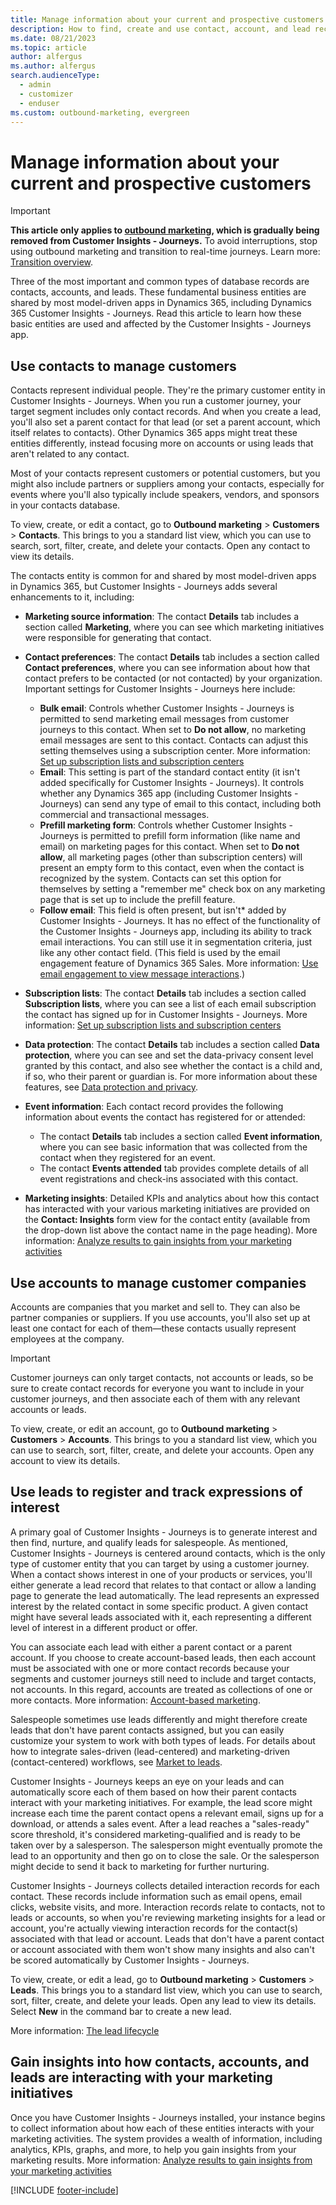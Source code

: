 ```yaml
---
title: Manage information about your current and prospective customers
description: How to find, create and use contact, account, and lead records in Dynamics 365 Customer Insights - Journeys.
ms.date: 08/21/2023
ms.topic: article
author: alfergus
ms.author: alfergus
search.audienceType: 
  - admin
  - customizer
  - enduser
ms.custom: outbound-marketing, evergreen
---
```


# Manage information about your current and prospective customers

> [!IMPORTANT]
> **This article only applies to [outbound marketing](user-guide.md), which is gradually being removed from Customer Insights - Journeys.** To avoid interruptions, stop using outbound marketing and transition to real-time journeys. Learn more: [Transition overview](transition-overview.md).

Three of the most important and common types of database records are contacts, accounts, and leads. These fundamental business entities are shared by most model-driven apps in Dynamics 365, including Dynamics 365 Customer Insights - Journeys. Read this article to learn how these basic entities are used and affected by the Customer Insights - Journeys app.

<a name="contacts"></a>

## Use contacts to manage customers

Contacts represent individual people. They're the primary customer entity in Customer Insights - Journeys. When you run a customer journey, your target segment includes only contact records. And when you create a lead, you'll also set a parent contact for that lead (or set a parent account, which itself relates to contacts). Other Dynamics 365 apps might treat these entities differently, instead focusing more on accounts or using leads that aren't related to any contact.

Most of your contacts represent customers or potential customers, but you might also include partners or suppliers among your contacts, especially for events where you'll also typically include speakers, vendors, and sponsors in your contacts database.

To view, create, or edit a contact, go to **Outbound marketing** > **Customers** > **Contacts**. This brings to you a standard list view, which you can use to search, sort, filter, create, and delete your contacts. Open any contact to view its details.

The contacts entity is common for and shared by most model-driven apps in Dynamics 365, but Customer Insights - Journeys adds several enhancements to it, including:

- **Marketing source information**: The contact **Details** tab includes a section called **Marketing**, where you can see which marketing initiatives were responsible for generating that contact.
- **Contact preferences**: The contact **Details** tab includes a section called **Contact preferences**, where you can see information about how that contact prefers to be contacted (or not contacted) by your organization. Important settings for Customer Insights - Journeys here include:
  - **Bulk email**: Controls whether Customer Insights - Journeys is permitted to send marketing email messages from customer journeys to this contact. When set to **Do not allow**, no marketing email messages are sent to this contact. Contacts can adjust this setting themselves using a subscription center. More information: [Set up subscription lists and subscription centers](set-up-subscription-center.md)
  - **Email**: This setting is part of the standard contact entity (it isn't added specifically for Customer Insights - Journeys). It controls whether any Dynamics 365 app (including Customer Insights - Journeys) can send any type of email to this contact, including both commercial and transactional messages.
  - **Prefill marketing form**: Controls whether Customer Insights - Journeys is permitted to prefill form information (like name and email) on marketing pages for this contact.  When set to **Do not allow**, all marketing pages (other than subscription centers) will present an empty form to this contact, even when the contact is recognized by the system. Contacts can set this option for themselves by setting a "remember me" check box on any marketing page that is set up to include the prefill feature.
  - **Follow email**: This field is often present, but isn't* added by Customer Insights - Journeys. It has no effect of the functionality of the Customer Insights - Journeys app, including its ability to track email interactions. You can still use it in segmentation criteria, just like any other contact field. (This field is used by the email engagement feature of Dynamics 365 Sales. More information:
 [Use email engagement to view message interactions](/dynamics365/ai/sales/email-engagement).)

- **Subscription lists**: The contact **Details** tab includes a section called **Subscription lists**, where you can see a list of each email subscription the contact has signed up for in Customer Insights - Journeys. More information: [Set up subscription lists and subscription centers](set-up-subscription-center.md)
- **Data protection**: The contact **Details** tab includes a section called **Data protection**, where you can see and set the data-privacy consent level granted by this contact, and also see whether the contact is a child and, if so, who their parent or guardian is. For more information about these features, see [Data protection and privacy](privacy.md).
- **Event information**: Each contact record provides the following information about events the contact has registered for or attended:
    - The contact **Details** tab includes a section called **Event information**, where you can see basic information that was collected from the contact when they registered for an event.
    - The contact **Events attended** tab provides complete details of all event registrations and check-ins associated with this contact.
- **Marketing insights**: Detailed KPIs and analytics about how this contact has interacted with your various marketing initiatives are provided on the **Contact: Insights** form view for the contact entity (available from the drop-down list above the contact name in the page heading). More information: [Analyze results to gain insights from your marketing activities](insights.md)

## Use accounts to manage customer companies

Accounts are companies that you market and sell to. They can also be partner companies or suppliers. If you use accounts, you'll also set up at least one contact for each of them&mdash;these contacts usually represent employees at the company.

> [!IMPORTANT]
> Customer journeys can only target contacts, not accounts or leads, so be sure to create contact records for everyone you want to include in your customer journeys, and then associate each of them with any relevant accounts or leads.

To view, create, or edit an account, go to **Outbound marketing** > **Customers** > **Accounts**. This brings to you a standard list view, which you can use to search, sort, filter, create, and delete your accounts. Open any account to view its details.

<a name="leads-in-marketing"></a>

## Use leads to register and track expressions of interest

A primary goal of Customer Insights - Journeys is to generate interest and then find, nurture, and qualify leads for salespeople. As mentioned, Customer Insights - Journeys is centered around contacts, which is the only type of customer entity that you can target by using a customer journey. When a contact shows interest in one of your products or services, you'll either generate a lead record that relates to that contact or allow a landing page to generate the lead automatically. The lead represents an expressed interest by the related contact in some specific product. A given contact might have several leads associated with it, each representing a different level of interest in a different product or offer.

You can associate each lead with either a parent contact or a parent account. If you choose to create account-based leads, then each account must be associated with one or more contact records because your segments and customer journeys still need to include and target contacts, not accounts. In this regard, accounts are treated as collections of one or more contacts. More information: [Account-based marketing](account-based-marketing.md).

Salespeople sometimes use leads differently and might therefore create leads that don't have parent contacts assigned, but you can easily customize your system to work with both types of leads. For details about how to integrate sales-driven (lead-centered) and marketing-driven (contact-centered) workflows, see [Market to leads](market-to-leads.md).

Customer Insights - Journeys keeps an eye on your leads and can automatically score each of them based on how their parent contacts interact with your marketing initiatives. For example, the lead score might increase each time the parent contact opens a relevant email, signs up for a download, or attends a sales event. After a lead reaches a "sales-ready" score threshold, it's considered marketing-qualified and is ready to be taken over by a salesperson. The salesperson might eventually promote the lead to an opportunity and then go on to close the sale. Or the salesperson might decide to send it back to marketing for further nurturing.

Customer Insights - Journeys collects detailed interaction records for each contact. These records include information such as email opens, email clicks, website visits, and more. Interaction records relate to contacts, not to leads or accounts, so when you're reviewing marketing insights for a lead or account, you're actually viewing interaction records for the contact(s) associated with that lead or account. Leads that don't have a parent contact or account associated with them won't show many insights and also can't be scored automatically by Customer Insights - Journeys.

To view, create, or edit a lead, go to **Outbound marketing** > **Customers** > **Leads**. This brings you to a standard list view, which you can use to search, sort, filter, create, and delete your leads. Open any lead to view its details. Select **New** in the command bar to create a new lead.

More information: [The lead lifecycle](lead-lifecycle.md)

## Gain insights into how contacts, accounts, and leads are interacting with your marketing initiatives

Once you have Customer Insights - Journeys installed, your instance begins to collect information about how each of these entities interacts with your marketing activities. The system provides a wealth of information, including analytics, KPIs, graphs, and more, to help you gain insights from your marketing results. More information: [Analyze results to gain insights from your marketing activities](insights.md)

[!INCLUDE [footer-include](./includes/footer-banner.md)]
